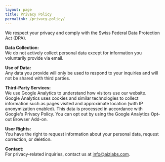 ```yaml
---
layout: page
title: Privacy Policy
permalink: /privacy-policy/
---
```


We respect your privacy and comply with the Swiss Federal Data Protection Act (DPA).

**Data Collection:**  
We do not actively collect personal data except for information you voluntarily provide via email.

**Use of Data:**  
Any data you provide will only be used to respond to your inquiries and will not be shared with third parties.

**Third-Party Services:**  
We use Google Analytics to understand how visitors use our website. Google Analytics uses cookies and similar technologies to collect information such as pages visited and approximate location (with IP anonymization enabled). This data is processed in accordance with Google's Privacy Policy. You can opt out by using the Google Analytics Opt-out Browser Add-on.

**User Rights:**  
You have the right to request information about your personal data, request correction, or deletion.

**Contact:**  
For privacy-related inquiries, contact us at info@aizlabs.com.
